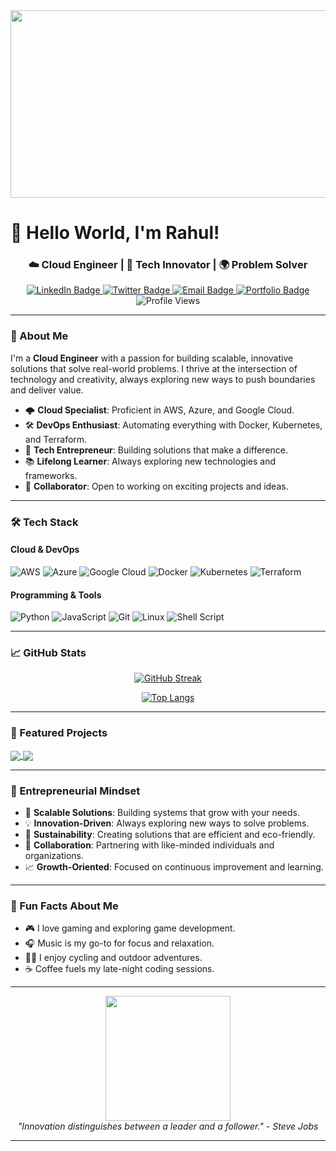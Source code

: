 <div align="center">
  <img src="https://media.giphy.com/media/3oKIPEqDGUULpEU0aQ/giphy.gif" width="600" height="300"/>
</div>

# 👋 Hello World, I'm Rahul!

<div align="center">
  <h3>☁️ Cloud Engineer | 🚀 Tech Innovator | 🌍 Problem Solver</h3>
</div>

<div id="badges" align="center">
  <a href="[your-linkedin-URL](https://www.linkedin.com/in/genius-rahul-kumar23/)">
    <img src="https://img.shields.io/badge/LinkedIn-0077B5?style=for-the-badge&logo=linkedin&logoColor=white" alt="LinkedIn Badge"/>
  </a>
  <a href="[your-twitter-URL](https://x.com/rahuldominant)">
    <img src="https://img.shields.io/badge/Twitter-1DA1F2?style=for-the-badge&logo=twitter&logoColor=white" alt="Twitter Badge"/>
  </a>
  <a href="mailto:your-email@example.com">
    <img src="https://img.shields.io/badge/Email-D14836?style=for-the-badge&logo=gmail&logoColor=white" alt="Email Badge"/>
  </a>
  <a href="your-portfolio-URL">
    <img src="https://img.shields.io/badge/Portfolio-%23000000.svg?style=for-the-badge&logo=react&logoColor=white" alt="Portfolio Badge"/>
  </a>
</div>

<div align="center">
  <img src="https://komarev.com/ghpvc/?username=your-username&style=flat-square&color=blue" alt="Profile Views"/>
</div>

---

### 🌟 About Me

I'm a **Cloud Engineer** with a passion for building scalable, innovative solutions that solve real-world problems. I thrive at the intersection of technology and creativity, always exploring new ways to push boundaries and deliver value.

- 🌩️ **Cloud Specialist**: Proficient in AWS, Azure, and Google Cloud.
- 🛠️ **DevOps Enthusiast**: Automating everything with Docker, Kubernetes, and Terraform.
- 🚀 **Tech Entrepreneur**: Building solutions that make a difference.
- 📚 **Lifelong Learner**: Always exploring new technologies and frameworks.
- 🤝 **Collaborator**: Open to working on exciting projects and ideas.

---

### 🛠️ Tech Stack

#### Cloud & DevOps
![AWS](https://img.shields.io/badge/AWS-%23FF9900.svg?style=for-the-badge&logo=amazon-aws&logoColor=white)
![Azure](https://img.shields.io/badge/azure-%230072C6.svg?style=for-the-badge&logo=microsoftazure&logoColor=white)
![Google Cloud](https://img.shields.io/badge/GoogleCloud-%234285F4.svg?style=for-the-badge&logo=google-cloud&logoColor=white)
![Docker](https://img.shields.io/badge/docker-%230db7ed.svg?style=for-the-badge&logo=docker&logoColor=white)
![Kubernetes](https://img.shields.io/badge/kubernetes-%23326ce5.svg?style=for-the-badge&logo=kubernetes&logoColor=white)
![Terraform](https://img.shields.io/badge/terraform-%235835CC.svg?style=for-the-badge&logo=terraform&logoColor=white)

#### Programming & Tools
![Python](https://img.shields.io/badge/python-%2314354C.svg?style=for-the-badge&logo=python&logoColor=white)
![JavaScript](https://img.shields.io/badge/javascript-%23323330.svg?style=for-the-badge&logo=javascript&logoColor=%23F7DF1E)
![Git](https://img.shields.io/badge/git-%23F05033.svg?style=for-the-badge&logo=git&logoColor=white)
![Linux](https://img.shields.io/badge/Linux-FCC624?style=for-the-badge&logo=linux&logoColor=black)
![Shell Script](https://img.shields.io/badge/shell_script-%23121011.svg?style=for-the-badge&logo=gnu-bash&logoColor=white)

---

### 📈 GitHub Stats

<div align="center">
  
[![GitHub Streak](http://github-readme-streak-stats.herokuapp.com?user=your-username&theme=dark&background=000000)](https://git.io/streak-stats)

[![Top Langs](https://github-readme-stats.vercel.app/api/top-langs/?username=your-username&layout=compact&theme=vision-friendly-dark)](https://github.com/anuraghazra/github-readme-stats)

</div>

---

### 🚀 Featured Projects

<a href="https://github.com/your-username/project1">
  <img align="center" src="https://github-readme-stats.vercel.app/api/pin/?username=your-username&repo=project1&theme=dark" />
</a>
<a href="https://github.com/your-username/project2">
  <img align="center" src="https://github-readme-stats.vercel.app/api/pin/?username=your-username&repo=project2&theme=dark" />
</a>

---

### 🌟 Entrepreneurial Mindset

- 🎯 **Scalable Solutions**: Building systems that grow with your needs.
- 💡 **Innovation-Driven**: Always exploring new ways to solve problems.
- 🌱 **Sustainability**: Creating solutions that are efficient and eco-friendly.
- 🤝 **Collaboration**: Partnering with like-minded individuals and organizations.
- 📈 **Growth-Oriented**: Focused on continuous improvement and learning.

---

### 🎨 Fun Facts About Me

- 🎮 I love gaming and exploring game development.
- 🎧 Music is my go-to for focus and relaxation.
- 🚴‍♂️ I enjoy cycling and outdoor adventures.
- ☕ Coffee fuels my late-night coding sessions.

---

<div align="center">
  <img src="https://media.giphy.com/media/l0HU7JI1i4Aqk2XwQ/giphy.gif" width="200" height="200"/>
</div>

<div align="center">
  <i>"Innovation distinguishes between a leader and a follower." - Steve Jobs</i>
</div>

---
